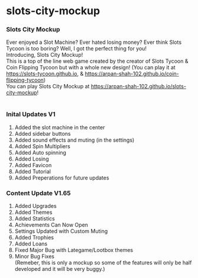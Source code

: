 # slots-city-mockup
### Slots City Mockup
Ever enjoyed a Slot Machine? Ever hated losing money? Ever think Slots Tycoon is too boring? Well, I got the perfect thing for you! <br/>
Introducing, Slots City Mockup! <br/>
This is a top of the line web game created by the creator of Slots Tycoon & Coin Flipping Tycoon but with a whole new design! (You can play it at https://slots-tycoon.github.io, & https://arpan-shah-102.github.io/coin-flipping-tycoon) <br/>
You can play Slots City Mockup at https://arpan-shah-102.github.io/slots-city-mockup! <br/>
<br/>

### Inital Updates V1
1. Added the slot machine in the center
2. Added sidebar buttons
3. Added sound effects and muting (in the settings)
4. Added Spin Multipliers
5. Added Auto spinning
6. Added Losing
7. Added Favicon
8. Added Tutorial
9. Added Preperations for future updates

### Content Update V1.65
1. Added Upgrades
2. Added Themes
3. Added Statistics
4. Achievements Can Now Open
5. Settings Updated with Custom Muting
6. Added Trophies
7. Added Loans
8. Fixed Major Bug with Lategame/Lootbox themes
9. Minor Bug Fixes </br>
(Remeber, this is only a mockup so some of the features will only be half developed and it will be very buggy.)